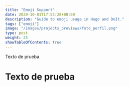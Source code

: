 ```yaml
---
title: "Emoji Support"
date: 2020-10-01T17:55:28+08:00
description: "Guide to emoji usage in Hugo and DoIt."
tags: ["emoji"]
image: "/images/projects_previews/foto_perfil.png"
type: post
weight: 25
showTableOfContents: true
---
```


Texto de prueba

# Texto de prueba 